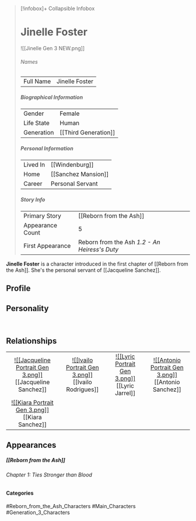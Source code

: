 > [!infobox]+ Collapsible Infobox
> # Jinelle Foster
> ![[Jinelle Gen 3 NEW.png]] 
> ###### Names 
> |  |  | 
> | ---- | ---- | 
> | Full Name | Jinelle Foster | 
>
> ##### Biographical Information
> |  |  | 
> | ---- | ---- | 
> | Gender | Female | 
> | Life State | Human |
> | Generation | [[Third Generation]] |
> 
> ##### Personal Information
> |  |  | 
> | ---- | ---- | 
> | Lived In |[[Windenburg]]
> | Home |[[Sanchez Mansion]]| 
> | Career | Personal Servant | 
> 
> ##### Story Info
> |  |  | 
> | ---- | ---- | 
> | Primary Story | [[Reborn from the Ash]] | 
> | Appearance Count | 5 | 
> | First Appearance | Reborn from the Ash *1.2 - An Heiress's Duty*

**Jinelle Foster** is a character introduced in the first chapter of [[Reborn from the Ash]]. She's the personal servant of [[Jacqueline Sanchez]].

## Profile

## Personality

<br style="clear:both; margin: 0; padding: 0" />

## Relationships
| | | | | 
| ------------------------------------------------------------- | -------------------------------------------- | ------------------------------------------ | --------------------------------------------- |
| <center>[![[Jacqueline Portrait Gen 3.png]]](<Jacqueline Sanchez>)<br>[[Jacqueline Sanchez]]|<center>[![[Ivailo Portrait Gen 3.png]]](<Ivailo Rodrigues.md>)<br>[[Ivailo Rodrigues]]| <center>[![[Lyric Portrait Gen 3.png]]](<Lyric Jarrel>)<br>[[Lyric Jarrel]]|<center>[![[Antonio Portrait Gen 3.png]]](<Antonio Sanchez>)<br>[[Antonio Sanchez]]|
| <center>[![[Kiara Portrait Gen 3.png]]](<Kiara Sanchez>)<br>[[Kiara Sanchez]]|

## Appearances
##### [[Reborn from the Ash]]
###### Chapter 1: Ties Stronger than Blood

#### Categories
#Reborn_from_the_Ash_Characters #Main_Characters #Generation_3_Characters